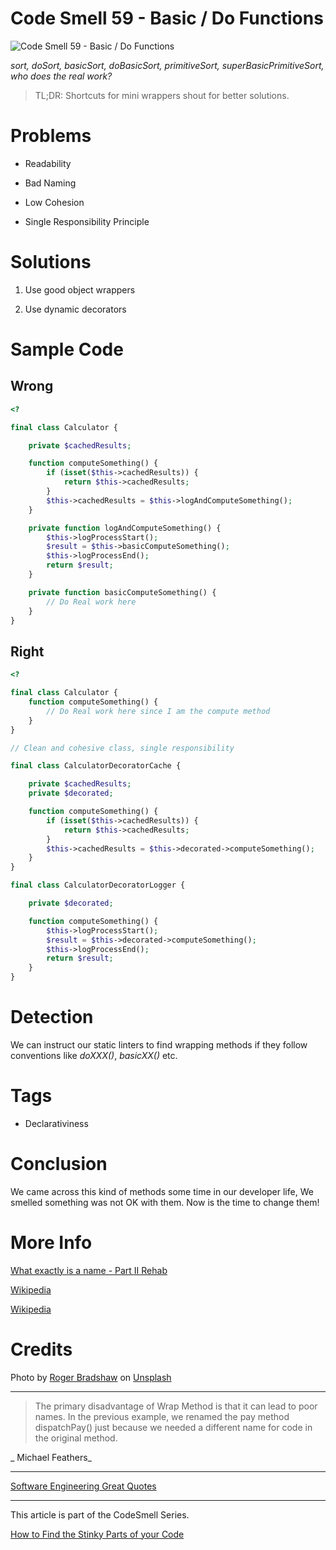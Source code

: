 # Code Smell 59 - Basic / Do Functions

![Code Smell 59 - Basic / Do Functions](Code%20Smell%2059%20-%20Basic%20%20%20Do%20Functions.jpg)

*sort, doSort, basicSort, doBasicSort, primitiveSort, superBasicPrimitiveSort, who does the real work?*

> TL;DR: Shortcuts for mini wrappers shout for better solutions.

# Problems

- Readability

- Bad Naming

- Low Cohesion

- Single Responsibility Principle
 
# Solutions

1. Use good object wrappers

2. Use dynamic decorators

# Sample Code

## Wrong

<!-- [Gist Url](https://gist.github.com/mcsee/dd988af705942cfafd5811df60acaed2) -->

```php
<?

final class Calculator {

    private $cachedResults;

    function computeSomething() {
        if (isset($this->cachedResults)) {
            return $this->cachedResults;
        }
        $this->cachedResults = $this->logAndComputeSomething();
    }

    private function logAndComputeSomething() {
        $this->logProcessStart();
        $result = $this->basicComputeSomething();
        $this->logProcessEnd();
        return $result;
    }

    private function basicComputeSomething() {
        // Do Real work here
    }
}
```

## Right

<!-- [Gist Url](https://gist.github.com/mcsee/ce98c6db785d947e77790c3cc6b4bad0) -->

```php
<?

final class Calculator {
    function computeSomething() {
        // Do Real work here since I am the compute method
    }
}

// Clean and cohesive class, single responsibility

final class CalculatorDecoratorCache {

    private $cachedResults;
    private $decorated;

    function computeSomething() {
        if (isset($this->cachedResults)) {
            return $this->cachedResults;
        }
        $this->cachedResults = $this->decorated->computeSomething();
    }
}

final class CalculatorDecoratorLogger {

    private $decorated;

    function computeSomething() {
        $this->logProcessStart();
        $result = $this->decorated->computeSomething();
        $this->logProcessEnd();
        return $result;
    }
}
```

# Detection

We can instruct our static linters to find wrapping methods if they follow conventions like *doXXX()*, *basicXX()* etc.

# Tags

- Declarativiness

# Conclusion

We came across this kind of methods some time in our developer life, We smelled something was not OK with them. Now is the time to change them!
 
# More Info

[What exactly is a name - Part II Rehab](https://github.com/mcsee/Software-Design-Articles/tree/main/Articles/Theory/What%20exactly%20is%20a%20name%20-%20Part%20II%20Rehab/readme.md)

[Wikipedia](https://en.wikipedia.org/wiki/Wrapper_function)

[Wikipedia](https://en.wikipedia.org/wiki/Decorator_pattern)
 
# Credits

Photo by [Roger Bradshaw](https://unsplash.com/@roger3010) on [Unsplash](https://unsplash.com/s/photos/recursive)

* * *

> The primary disadvantage of Wrap Method is that it can lead to poor names. In the previous example, we renamed the pay method dispatchPay() just because we needed a different name for code in the original method.

_ Michael Feathers_
 
* * *
 
[Software Engineering Great Quotes](https://github.com/mcsee/Software-Design-Articles/tree/main/Articles/Quotes/Software%20Engineering%20Great%20Quotes/readme.md)

* * *

This article is part of the CodeSmell Series.

[How to Find the Stinky Parts of your Code](https://github.com/mcsee/Software-Design-Articles/tree/main/Articles/Code%20Smells/How%20to%20Find%20the%20Stinky%20parts%20of%20your%20Code/readme.md)